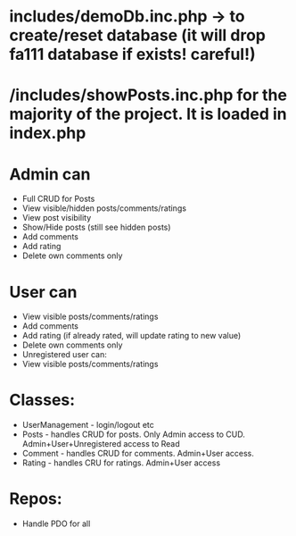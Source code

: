 # includes/demoDb.inc.php -> to create/reset database (it will drop fa111 database if exists! careful!)

# /includes/showPosts.inc.php for the majority of the project. It is loaded in index.php

# Admin can

- Full CRUD for Posts
- View visible/hidden posts/comments/ratings
- View post visibility
- Show/Hide posts (still see hidden posts)
- Add comments
- Add rating
- Delete own comments only

# User can

- View visible posts/comments/ratings
- Add comments
- Add rating (if already rated, will update rating to new value)
- Delete own comments only
- Unregistered user can:
- View visible posts/comments/ratings

# Classes:

- UserManagement - login/logout etc
- Posts - handles CRUD for posts. Only Admin access to CUD. Admin+User+Unregistered access to Read
- Comment - handles CRUD for comments. Admin+User access.
- Rating - handles CRU for ratings. Admin+User access

# Repos:

- Handle PDO for all

